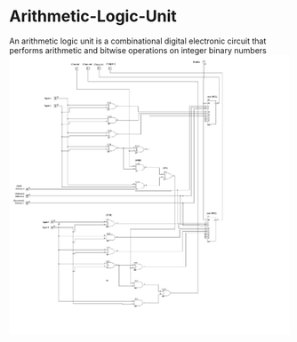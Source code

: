 # Arithmetic-Logic-Unit
An arithmetic logic unit is a combinational digital electronic circuit that performs arithmetic and bitwise operations on integer binary numbers
![](images/ALULabel.jpg)
